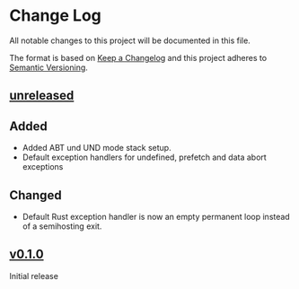 # Change Log

All notable changes to this project will be documented in this file.

The format is based on [Keep a Changelog](http://keepachangelog.com/)
and this project adheres to [Semantic Versioning](http://semver.org/).

## [unreleased]

## Added

- Added ABT und UND mode stack setup.
- Default exception handlers for undefined, prefetch and data abort exceptions

## Changed

- Default Rust exception handler is now an empty permanent loop instead of a semihosting exit.

## [v0.1.0]

Initial release

[unreleased]: https://github.com/rust-embedded/cortex-ar/compare/cortex-r-rt-v0.1.0...HEAD
[v0.1.0]: https://github.com/rust-embedded/cortex-ar/releases/tag/cortex-r-rt-v0.1.0
